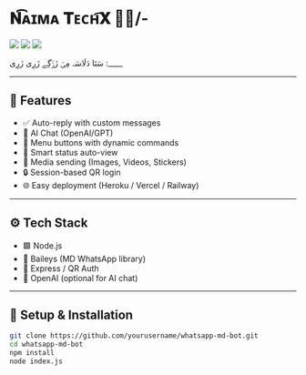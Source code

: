 <h1 align="start">𝐍͡ᴀɪᴍᴀ 𝐓ᴇᴄʜ͡𝐗 🐍💀/-</h1>

<p align="start">
  <img src="https://img.shields.io/badge/Build-Passing-brightgreen?style=flat-square"/>
  <img src="https://img.shields.io/badge/Powered%20By-Baileys-blue?style=flat-square"/>
  <img src="https://img.shields.io/github/stars/panda3diitx/aesthetic?style=social"/>
</p>

<p align="start">
  سَتَا دَلَاسَہ مِی٘ زَڑ٘گِے زَرِی زَرِی :____
</p>

---

## 🌟 Features

- ✅ Auto-reply with custom messages
- 🎯 AI Chat (OpenAI/GPT)
- 📍 Menu buttons with dynamic commands
- 🧠 Smart status auto-view
- 📂 Media sending (Images, Videos, Stickers)
- 🔒 Session-based QR login
- 🌐 Easy deployment (Heroku / Vercel / Railway)

---

## ⚙️ Tech Stack

- 🟩 Node.js
- 🤖 Baileys (MD WhatsApp library)
- 🔐 Express / QR Auth
- 🧠 OpenAI (optional for AI chat)

---

## 🚀 Setup & Installation

```bash
git clone https://github.com/yourusername/whatsapp-md-bot.git
cd whatsapp-md-bot
npm install
node index.js
